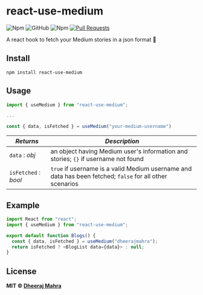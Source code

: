 # react-use-medium

![Npm](https://img.shields.io/npm/v/react-use-medium?logo=npm&style=flat-square)
![GitHub](https://img.shields.io/github/license/DheerajMahra/react-use-medium?color=yellow&logo=github&style=flat-square)
![Npm](https://img.shields.io/npm/dm/react-use-medium?style=flat-square)
[![Pull Requests](https://img.shields.io/badge/PRs-welcome-brightgreen.svg?style=flat-square&logo=github)](https://github.com/dheerajmahra/react-use-medium/pulls)

A react hook to fetch your Medium stories in a json format 📝

## Install

```
npm install react-use-medium
```

## Usage

```js
import { useMedium } from "react-use-medium";

...

const { data, isFetched } = useMedium("your-medium-username")
```

| _Returns_            | _Description_                                                                                            |
| -------------------- | -------------------------------------------------------------------------------------------------------- |
| `data` : _obj_       | an object having Medium user's information and stories; `{}` if username not found                       |
| `isFetched` : _bool_ | `true` if username is a valid Medium username and data has been fetched; `false` for all other scenarios |

## Example

```js
import React from "react";
import { useMedium } from "react-use-medium";

export default function Blogs() {
  const { data, isFetched } = useMedium("dheerajmahra");
  return isFetched ? <BlogList data={data}> : null;
}
```

## License

**MIT &copy; [Dheeraj Mahra](https://github.com/dheerajmahra/react-use-medium/blob/master/LICENSE)**
